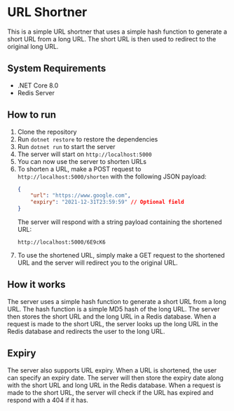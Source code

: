 # URL Shortner

This is a simple URL shortner that uses a simple hash function to generate a short URL from a long URL. The short URL 
is then used to redirect to the original long URL.

## System Requirements

- .NET Core 8.0
- Redis Server

## How to run

1. Clone the repository
2. Run `dotnet restore` to restore the dependencies
3. Run `dotnet run` to start the server
4. The server will start on `http://localhost:5000`
5. You can now use the server to shorten URLs
6. To shorten a URL, make a POST request to `http://localhost:5000/shorten` with the following JSON payload:
    ```json
    {
        "url": "https://www.google.com",
        "expiry": "2021-12-31T23:59:59" // Optional field
    }
    ```
    The server will respond with a string payload containing the shortened URL:
    ```text
    http://localhost:5000/6E9cK6
    ```
7. To use the shortened URL, simply make a GET request to the shortened URL and the server will redirect you to the original URL.

## How it works

The server uses a simple hash function to generate a short URL from a long URL. The hash function is a simple MD5 hash 
of the long URL. The server then stores the short URL and the long URL in a Redis database. When a request is made to 
the short URL, the server looks up the long URL in the Redis database and redirects the user to the long URL.

## Expiry

The server also supports URL expiry. When a URL is shortened, the user can specify an expiry date. The server will then 
store the expiry date along with the short URL and long URL in the Redis database. When a request is made to the short 
URL, the server will check if the URL has expired and respond with a 404 if it has.